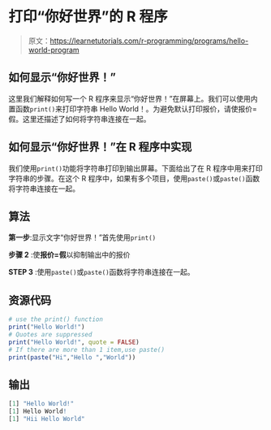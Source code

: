 # 打印“你好世界”的 R 程序

> 原文：<https://learnetutorials.com/r-programming/programs/hello-world-program>

## 如何显示“你好世界！”

这里我们解释如何写一个 R 程序来显示“你好世界！”在屏幕上。我们可以使用内置函数`print()`来打印字符串 Hello World！。为避免默认打印报价，请使报价=假。这里还描述了如何将字符串连接在一起。

## 如何显示“你好世界！”在 R 程序中实现

我们使用`print()`功能将字符串打印到输出屏幕。下面给出了在 R 程序中用来打印字符串的步骤。在这个 R 程序中，如果有多个项目，使用`paste()`或`paste()`函数将字符串连接在一起。

## 算法

**第一步**:显示文字“你好世界！”首先使用`print()`

**步骤 2** :使**报价=假**以抑制输出中的报价

**STEP 3** :使用`paste()`或`paste()`函数将字符串连接在一起。

## 资源代码

```r
# use the print() function
print("Hello World!")
# Quotes are suppressed 
print("Hello World!", quote = FALSE)
# If there are more than 1 item,use paste()
print(paste("Hi","Hello ","World")) 

```

## 输出

```r
[1] "Hello World!"
[1] Hello World!
[1] "Hii Hello World"
```